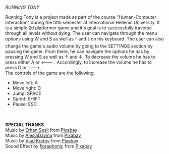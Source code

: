 <i>RUNNING TONY</i>

Running Tony is a project made as part of the course "Human-Computer Interaction" during the fifth semester at International Hellenic University. It is a simple 2d platformer game and it's goal is to successfully traverse through all levels without dying. The user can navigate through the menu options using W and S as well as 🡑 and 🡓 on his keyboard. The user can also change the game's audio volume by going to the SETTINGS section by pausing the game. From there, he can navigate the options he has by pressing W and S as well as ↑ and ↓. To decrease the volume he has to press either A or 🡐 . Accordingly, to increase the volume he has to press D or 🡒 .<br>
The controls of the game are the following:
  <ul>
    <li>Move left: A</li>
    <li>Move right: D</li>
    <li>Jump: SPACE</li>
    <li>Sprint: SHIFT</li>
    <li>Pause: ESC</li>
  </ul> <br> <br>
  <b>SPECIAL THANKS</b> <br>
  Music by <a href="https://pixabay.com/users/esesli-46601007/?utm_source=link-attribution&utm_medium=referral&utm_campaign=music&utm_content=262410">Erhan Sesli</a> from <a href="https://pixabay.com/music//?utm_source=link-attribution&utm_medium=referral&utm_campaign=music&utm_content=262410">Pixabay</a> <br>
  Music by <a href="https://pixabay.com/users/alesiadavina-32608554/?utm_source=link-attribution&utm_medium=referral&utm_campaign=music&utm_content=209410">AlesiaDavina</a> from <a href="https://pixabay.com//?utm_source=link-attribution&utm_medium=referral&utm_campaign=music&utm_content=209410">Pixabay</a> <br>
  Music by <a href="https://pixabay.com/users/moodmode-33139253/?utm_source=link-attribution&utm_medium=referral&utm_campaign=music&utm_content=258782">Vlad Krotov</a> from <a href="https://pixabay.com/music//?utm_source=link-attribution&utm_medium=referral&utm_campaign=music&utm_content=258782">Pixabay</a> <br>
  Sound Effect by <a href="https://pixabay.com/users/floraphonic-38928062/?utm_source=link-attribution&utm_medium=referral&utm_campaign=music&utm_content=188105">floraphonic</a> from <a href="https://pixabay.com/sound-effects//?utm_source=link-attribution&utm_medium=referral&utm_campaign=music&utm_content=188105">Pixabay</a>
